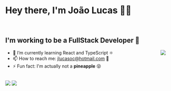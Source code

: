 # Hey there, I'm João Lucas 👋🍍

<br>

## I'm working to be a FullStack Developer 💪

<img align="right" class="giphy-embed" allowFullScreen frameBorder="0" src='https://c.tenor.com/QdBZe9kdnfgAAAAC/pineapple-hide.gif'>

- 🌱 I’m currently learning React and TypeScript ⚛️
- 📫 How to reach me: jlucasoc@hotmail.com 📧
- ⚡ Fun fact: I'm actually not a <b>pineapple</b> 😝 


<br>

<img src="https://github-readme-stats.vercel.app/api?username=abacaxiguy&show_icons=true&theme=radical&count_private=true&include_all_commits=true">
<img src="https://github-readme-stats.vercel.app/api/top-langs/?username=abacaxiguy&layout=compact&theme=radical">
